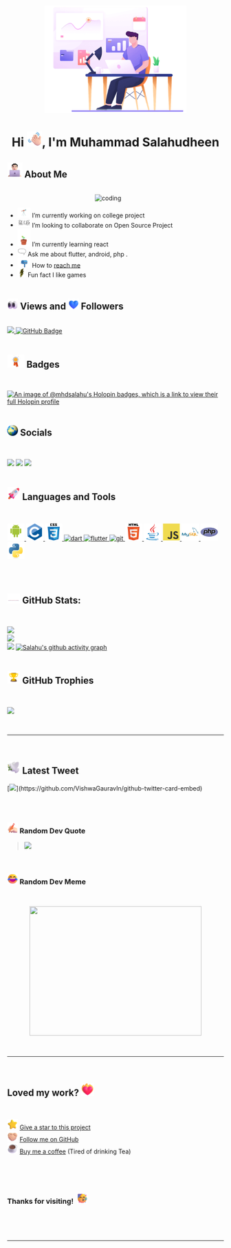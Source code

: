 
<p align="center"><img src="./assets/developer.png" height="250"></p>
<h1 align="center">Hi <img src="./assets/Waving%20Hand%20Light%20Skin%20Tone.png" alt="Waving Hand Light Skin Tone" width="35"  />, I'm Muhammad Salahudheen</h1>

## <img src="./assets/Man%20Technologist%20Light%20Skin%20Tone.png" width="35"/> About Me
<br/>&nbsp;&nbsp;
<img align="right" alt="coding" width="300" src="./assets/coding.gif"/> &nbsp;&nbsp;
- <img src="./assets/telescope.gif" width="30"/> I’m currently working on college project<br>
- <img src="./assets/collaborate.gif" width="30"/> I’m looking to collaborate on Open Source Project<br>
- <img src="./assets/seedling.gif" width="30"/> I’m currently learning react<br>
- <img src="./assets/ask_me.gif" width="20"/> Ask me about flutter, android, php .<br>
- <img src="./assets/mail.gif" width="30"/> How to <a href="mailto:salahu.m4u@gmail.com">reach me</a><br>
- <img src="./assets/thunder.gif" height="20"/> Fun fact   I like games
<br><br>

## <img src="./assets/Eyes.png" width="25"/> Views and <img src="./assets/Blue%20Heart.png" width="25"/> Followers
<br>
<a href="https://github.com/Meghna-DAS/github-profile-views-counter">
    <img src="https://komarev.com/ghpvc/?username=mhdsalahu">
</a>
<a href="https://github.com/mhdsalahu?tab=followers"><img src="https://img.shields.io/github/followers/mhdsalahu?label=Followers&style=social" alt="GitHub Badge"></a>
<br><br>

##  <img src="./assets/badge.gif" width="40"> Badges
<br>

[![An image of @mhdsalahu's Holopin badges, which is a link to view their full Holopin profile](https://holopin.me/mhdsalahu)](https://holopin.io/@mhdsalahu)
<br><br>

## <img src="./assets/spinning-globe-animated.gif" width="25"> Socials
<br>

<a href = "https://twitter.com/ "><img src="https://img.icons8.com/fluent/48/000000/twitter.png"/></a>
<a href = "https://www.linkedin.com/in/muhammed-salahuddeen-516130230/"><img src="https://img.icons8.com/fluency/1x/linkedin.png"/></a>
<a href = "https://www.instagram.com/ "><img src="https://img.icons8.com/fluent/48/000000/instagram-new.png"/></a>
<br><br>


##  <img src="assets/Rocket.png" width="30"> Languages and Tools
<br>

<p align="left"> 
<a href="https://developer.android.com" target="_blank" rel="noreferrer"> <img src="https://raw.githubusercontent.com/devicons/devicon/master/icons/android/android-original-wordmark.svg" alt="android" width="40" height="40"/> </a>
<a href="https://www.cprogramming.com/" target="_blank" rel="noreferrer"> <img src="https://raw.githubusercontent.com/devicons/devicon/master/icons/c/c-original.svg" alt="c" width="40" height="40"/> </a> 
<a href="https://www.w3schools.com/css/" target="_blank" rel="noreferrer"> <img src="https://raw.githubusercontent.com/devicons/devicon/master/icons/css3/css3-original-wordmark.svg" alt="css3" width="40" height="40"/> </a>
<a href="https://dart.dev" target="_blank" rel="noreferrer"> <img src="https://www.vectorlogo.zone/logos/dartlang/dartlang-icon.svg" alt="dart" width="40" height="40"/> </a> 
<a href="https://flutter.dev" target="_blank" rel="noreferrer"> <img src="https://www.vectorlogo.zone/logos/flutterio/flutterio-icon.svg" alt="flutter" width="40" height="40"/> </a> <a href="https://git-scm.com/" target="_blank" rel="noreferrer"> <img src="https://www.vectorlogo.zone/logos/git-scm/git-scm-icon.svg" alt="git" width="40" height="40"/> </a> 
<a href="https://www.w3.org/html/" target="_blank" rel="noreferrer"> <img src="https://raw.githubusercontent.com/devicons/devicon/master/icons/html5/html5-original-wordmark.svg" alt="html5" width="40" height="40"/> </a>
 <a href="https://www.java.com" target="_blank" rel="noreferrer"> <img src="https://raw.githubusercontent.com/devicons/devicon/master/icons/java/java-original.svg" alt="java" width="40" height="40"/> </a> 
 <a href="https://developer.mozilla.org/en-US/docs/Web/JavaScript" target="_blank" rel="noreferrer"> <img src="https://raw.githubusercontent.com/devicons/devicon/master/icons/javascript/javascript-original.svg" alt="javascript" width="40" height="40"/> </a> 
 <a href="https://www.mysql.com/" target="_blank" rel="noreferrer"> <img src="https://raw.githubusercontent.com/devicons/devicon/master/icons/mysql/mysql-original-wordmark.svg" alt="mysql" width="40" height="40"/> </a> 
 <a href="https://www.php.net" target="_blank" rel="noreferrer"> <img src="https://raw.githubusercontent.com/devicons/devicon/master/icons/php/php-original.svg" alt="php" width="40" height="40"/> </a> 
 <a href="https://www.python.org" target="_blank" rel="noreferrer"> <img src="https://raw.githubusercontent.com/devicons/devicon/master/icons/python/python-original.svg" alt="python" width="40" height="40"/> </a> </p>

<br><br>
## <img src="./assets/graph-animation.gif" width="30"/> GitHub Stats:
<br>

![](https://github-readme-stats.vercel.app/api?username=mhdsalahu&theme=dark&hide_border=true&include_all_commits=false&count_private=true)<br/>
![](https://github-readme-streak-stats.herokuapp.com/?user=mhdsalahu&theme=dark&hide_border=true)<br/>
![](https://github-readme-stats.vercel.app/api/top-langs/?username=mhdsalahu&theme=dark&hide_border=true&include_all_commits=false&count_private=true&layout=compact)
[![Salahu's github activity graph](https://github-readme-activity-graph.cyclic.app/graph?username=mhdsalahu&theme=tokyo-night)](https://github.com/ashutosh00710/github-readme-activity-graph)
<br><br>

## <img src="./assets/trophies.gif" width="30"/> GitHub Trophies
<br>

![](https://github-profile-trophy.vercel.app/?username=mhdsalahu&theme=dark_dimmed&no-frame=false&no-bg=true&margin-w=4)

<br>

---
<br>

## <img src="./assets/Dove.png" width="30"> Latest Tweet


[![](https://gtce.itsvg.in/api?username=https://twitter.com/M_Salahu_)](https://github.com/VishwaGauravIn/github-twitter-card-embed)

<br/><br/>

### <img src="./assets/Writing%20Hand%20Light%20Skin%20Tone.png" width=25> Random Dev Quote

>![](https://quotes-github-readme.vercel.app/api?type=horizontal&theme=dark)

<br>

### <img src="./assets/Face%20with%20Tears%20of%20Joy.png" width=25> Random Dev Meme
<br>

<p align="center"><img src="https://dynamic-badges.maxalpha.repl.co/meme" width=400 height=300/></p>

<br>

---

<br>

## Loved my work? <img src="assets/Heart on Fire.png" width="30">
<br>

<img src="assets/Star.png" width="25"/>&nbsp;[Give a star to this project](https://github.com/MhdSalahu/MhdSalahu) <br/>
<img src="assets/Folded Hands Light Skin Tone.png" width="25"/>&nbsp;[Follow me on GitHub](https://github.com/MhdSalahu)<br/>
<img src="assets/Hot Beverage.png" width="25"> [Buy me a coffee](https://www.buymeacoffee.com/salahu4u) (Tired of drinking Tea)

<br><br><br>

### Thanks for visiting! &nbsp;<img src="./assets/Partying Face.png" width="25">

<br><br><br>

---


